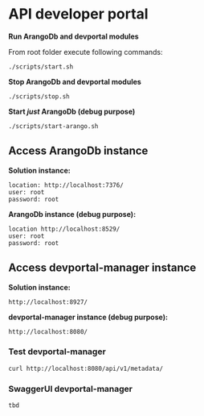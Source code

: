 # API developer portal

**Run ArangoDb and devportal modules**

From root folder execute following commands:
```
./scripts/start.sh
```

**Stop ArangoDb and devportal modules**
```
./scripts/stop.sh
```

**Start _just_ ArangoDb (debug purpose)**
```
./scripts/start-arango.sh
```

## Access ArangoDb instance
**Solution instance:**
```
location: http://localhost:7376/
user: root
password: root
``` 
**ArangoDb instance (debug purpose):**
```
location http://localhost:8529/
user: root
password: root
``` 
## Access devportal-manager instance
**Solution instance:**
```
http://localhost:8927/
```
**devportal-manager instance (debug purpose):**
```
http://localhost:8080/
``` 
### Test devportal-manager
```
curl http://localhost:8080/api/v1/metadata/
``` 
### SwaggerUI devportal-manager
```
tbd
``` 